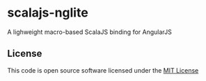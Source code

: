 scalajs-nglite
==============

A lighweight macro-based ScalaJS binding for AngularJS


License
-------
This code is open source software licensed under the [MIT License](http://opensource.org/licenses/MIT)

